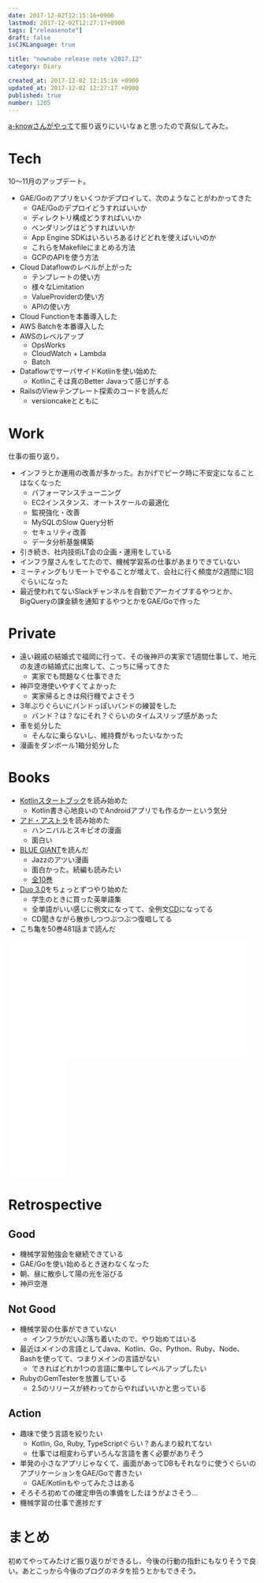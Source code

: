 ```yaml
---
date: 2017-12-02T12:15:16+0900
lastmod: 2017-12-02T12:27:17+0900
tags: ["releasenote"]
draft: false
isCJKLanguage: true

title: "nownabe release note v2017.12"
category: Diary

created_at: 2017-12-02 12:15:16 +0900
updated_at: 2017-12-02 12:27:17 +0900
published: true
number: 1205
---
```


[a-knowさんがやって](http://blog.a-know.me/entry/2017/12/01/100000)て振り返りにいいなぁと思ったので真似してみた。

# Tech
10〜11月のアップデート。

* GAE/Goのアプリをいくつかデプロイして、次のようなことがわかってきた
    * GAE/Goのデプロイどうすればいいか
    * ディレクトリ構成どうすればいいか
    * ベンダリングはどうすればいいか
    * App Engine SDKはいろいろあるけどどれを使えばいいのか
    * これらをMakefileにまとめる方法
    * GCPのAPIを使う方法
* Cloud Dataflowのレベルが上がった
    * テンプレートの使い方
    * 様々なLimitation
    * ValueProviderの使い方
    * APIの使い方
* Cloud Functionを本番導入した
* AWS Batchを本番導入した
* AWSのレベルアップ
    * OpsWorks
    * CloudWatch + Lambda
    * Batch
* DataflowでサーバサイドKotlinを使い始めた
    * Kotlinこそは真のBetter Javaって感じがする
* RailsのViewテンプレート探索のコードを読んだ
    * versioncakeとともに

# Work
仕事の振り返り。

* インフラとか運用の改善が多かった。おかげでピーク時に不安定になることはなくなった
    * パフォーマンスチューニング
    * EC2インスタンス、オートスケールの最適化
    * 監視強化・改善
    * MySQLのSlow Query分析
    * セキュリティ改善
    * データ分析基盤構築
* 引き続き、社内技術LT会の企画・運用をしている
* インフラ屋さんをしてたので、機械学習系の仕事があまりできていない
* ミーティングもリモートでやることが増えて、会社に行く頻度が2週間に1回ぐらいになった
* 最近使われてないSlackチャンネルを自動でアーカイブするやつとか、BigQueryの課金額を通知するやつとかをGAE/Goで作った

# Private
* 遠い親戚の結婚式で福岡に行って、その後神戸の実家で1週間仕事して、地元の友達の結婚式に出席して、こっちに帰ってきた
    * 実家でも問題なく仕事できた
* 神戸空港使いやすくてよかった
    * 実家帰るときは飛行機でよさそう
* 3年ぶりぐらいにバンドっぽいバンドの練習をした
    * バンド？は？なにそれ？ぐらいのタイムスリップ感があった
* 車を処分した
    * そんなに乗らないし、維持費がもったいなかった
* 漫画をダンボール1箱分処分した

# Books
* [Kotlinスタートブック](http://amzn.to/2zFZiyG)を読み始めた
    * Kotlin書き心地良いのでAndroidアプリでも作るかーという気分
* [アド・アストラ](http://amzn.to/2zFSZv4)を読み始めた
    * ハンニバルとスキピオの漫画
    * 面白い
* [BLUE GIANT](http://amzn.to/2zG0eTI)を読んだ
    * Jazzのアツい漫画
    * 面白かった。続編も読みたい
    * [全10巻](http://amzn.to/2i7joun)
* [Duo 3.0](http://amzn.to/2BD5WHi)をちょっとずつやり始めた
    * 学生のときに買った英単語集
    * 全単語がいい感じに例文になってて、全例文[CD](http://amzn.to/2BtfsM6)になってる
    * CD聞きながら散歩しつつぶつぶつ復唱してる
* こち亀を50巻481話まで読んだ

<iframe style="width:120px;height:240px;" marginwidth="0" marginheight="0" scrolling="no" frameborder="0" src="//rcm-fe.amazon-adsystem.com/e/cm?lt1=_blank&bc1=000000&IS2=1&bg1=FFFFFF&fc1=000000&lc1=0000FF&t=nownabe0c-22&o=9&p=8&l=as4&m=amazon&f=ifr&ref=as_ss_li_til&asins=B06XHJMR65&linkId=ed6f68c6a978fbc1e820c49c075300b6"></iframe><iframe style="width:120px;height:240px;" marginwidth="0" marginheight="0" scrolling="no" frameborder="0" src="//rcm-fe.amazon-adsystem.com/e/cm?lt1=_blank&bc1=000000&IS2=1&bg1=FFFFFF&fc1=000000&lc1=0000FF&t=nownabe0c-22&o=9&p=8&l=as4&m=amazon&f=ifr&ref=as_ss_li_til&asins=B00BCY592C&linkId=c87142d928cad6e6fbb9189b8ff43b15"></iframe><iframe style="width:120px;height:240px;" marginwidth="0" marginheight="0" scrolling="no" frameborder="0" src="//rcm-fe.amazon-adsystem.com/e/cm?lt1=_blank&bc1=000000&IS2=1&bg1=FFFFFF&fc1=000000&lc1=0000FF&t=nownabe0c-22&o=9&p=8&l=as4&m=amazon&f=ifr&ref=as_ss_li_til&asins=B00GSMDY48&linkId=6277f1ca3ba732ac1b465cf776005aff"></iframe><iframe style="width:120px;height:240px;" marginwidth="0" marginheight="0" scrolling="no" frameborder="0" src="//rcm-fe.amazon-adsystem.com/e/cm?lt1=_blank&bc1=000000&IS2=1&bg1=FFFFFF&fc1=000000&lc1=0000FF&t=nownabe0c-22&o=9&p=8&l=as4&m=amazon&f=ifr&ref=as_ss_li_til&asins=4900790052&linkId=152d568ec6f3930585ad4b38aeb751ff"></iframe><iframe style="width:120px;height:240px;" marginwidth="0" marginheight="0" scrolling="no" frameborder="0" src="//rcm-fe.amazon-adsystem.com/e/cm?lt1=_blank&bc1=000000&IS2=1&bg1=FFFFFF&fc1=000000&lc1=0000FF&t=nownabe0c-22&o=9&p=8&l=as4&m=amazon&f=ifr&ref=as_ss_li_til&asins=4900790079&linkId=cd2026b6051cc00e6d68fb6bbce4a8dd"></iframe>

# Retrospective
## Good
* 機械学習勉強会を継続できている
* GAE/Goを使い始めるとき迷わなくなった
* 朝、昼に散歩して陽の光を浴びる
* 神戸空港

## Not Good
* 機械学習の仕事ができていない
    * インフラがだいぶ落ち着いたので、やり始めてはいる
* 最近はメインの言語としてJava、Kotlin、Go、Python、Ruby、Node、Bashを使ってて、つまりメインの言語がない
    * できればどれか1つの言語に集中してレベルアップしたい
* RubyのGemTesterを放置している
    * 2.5のリリースが終わってからやればいいかと思っている

## Action
* 趣味で使う言語を絞りたい
    * Kotlin, Go, Ruby, TypeScriptぐらい？あんまり絞れてない
    * 仕事では相変わらずいろんな言語を書く必要がありそう
* 単発の小さなアプリじゃなくて、画面があってDBもそれなりに使うぐらいのアプリケーションをGAE/Goで書きたい
    * GAE/Kotlinもやってみたさはある
* そろそろ初めての確定申告の準備をしたほうがよさそう…
* 機械学習の仕事で進捗だす

# まとめ
初めてやってみたけど振り返りができるし、今後の行動の指針にもなりそうで良い。あとこっから今後のブログのネタを拾うとかもできそう。

